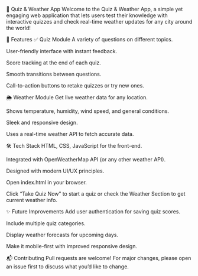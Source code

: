 
🌟 Quiz & Weather App
Welcome to the Quiz & Weather App, a simple yet engaging web application that lets users test their knowledge with interactive quizzes and check real-time weather updates for any city around the world!

🚀 Features
✅ Quiz Module
A variety of questions on different topics.

User-friendly interface with instant feedback.

Score tracking at the end of each quiz.

Smooth transitions between questions.

Call-to-action buttons to retake quizzes or try new ones.

🌦️ Weather Module
Get live weather data for any location.

Shows temperature, humidity, wind speed, and general conditions.

Sleek and responsive design.

Uses a real-time weather API to fetch accurate data.

🛠️ Tech Stack
HTML, CSS, JavaScript for the front-end.

Integrated with OpenWeatherMap API (or any other weather API).

Designed with modern UI/UX principles.

Open index.html in your browser.

Click “Take Quiz Now” to start a quiz or check the Weather Section to get current weather info.

✨ Future Improvements
Add user authentication for saving quiz scores.

Include multiple quiz categories.

Display weather forecasts for upcoming days.

Make it mobile-first with improved responsive design.

📬 Contributing
Pull requests are welcome! For major changes, please open an issue first to discuss what you’d like to change.

